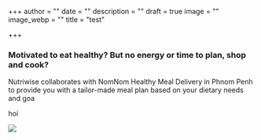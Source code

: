 +++
author = ""
date = ""
description = ""
draft = true
image = ""
image_webp = ""
title = "test"

+++
### Motivated to eat healthy? But no energy or time to plan, shop and cook?

Nutriwise collaborates with NomNom Healthy Meal Delivery in Phnom Penh to provide you with a tailor-made meal plan based on your dietary needs and goa

<div>hoi</div>

![](/images/blog/custom-plan-info.png)